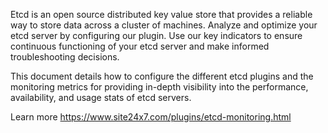 Etcd is an open source distributed key value store that provides a reliable way to store data across a cluster of machines. Analyze and optimize your etcd server by configuring our plugin. Use our key indicators to ensure continuous functioning of your etcd server and make informed troubleshooting decisions.

This document details how to configure the different etcd plugins and the monitoring metrics for providing in-depth visibility into the performance, availability, and usage stats of etcd servers.

Learn more https://www.site24x7.com/plugins/etcd-monitoring.html
